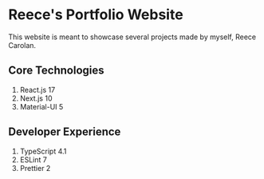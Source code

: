 # Reece's Portfolio Website

This website is meant to showcase several projects made by myself, Reece Carolan.

## Core Technologies

1. React.js 17
1. Next.js 10
1. Material-UI 5

## Developer Experience

1. TypeScript 4.1
1. ESLint 7
1. Prettier 2
